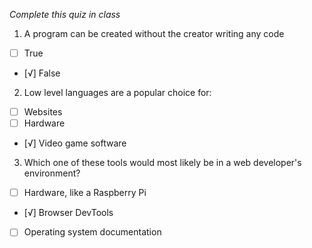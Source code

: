 *Complete this quiz in class*

1. A program can be created without the creator writing any code

- [ ] True
- [√] False

2. Low level languages are a popular choice for:

- [ ] Websites
- [ ] Hardware
- [√] Video game software

3. Which one of these tools would most likely be in a web developer's environment?

- [ ] Hardware, like a Raspberry Pi
- [√] Browser DevTools
- [ ] Operating system documentation
